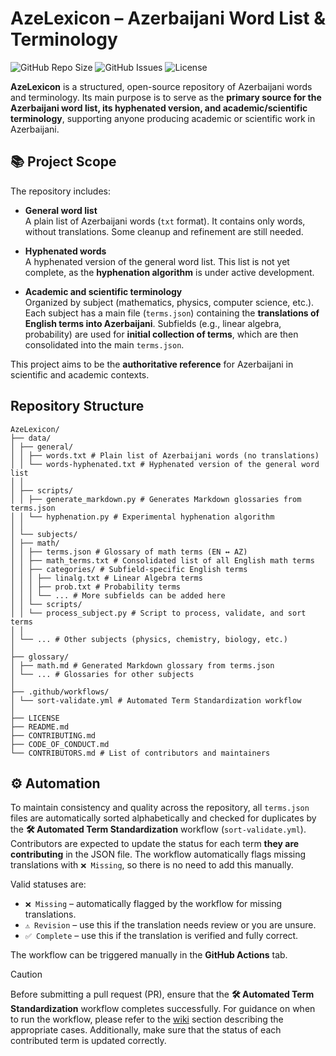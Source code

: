 # AzeLexicon – Azerbaijani Word List & Terminology

![GitHub Repo Size](https://img.shields.io/github/repo-size/abdanar/AzeLexicon)
![GitHub Issues](https://img.shields.io/github/issues/abdanar/AzeLexicon)
![License](https://img.shields.io/github/license/abdanar/AzeLexicon)

**AzeLexicon** is a structured, open-source repository of Azerbaijani words and terminology. Its main purpose is to serve as the **primary source for the Azerbaijani word list, its hyphenated version, and academic/scientific terminology**, supporting anyone producing academic or scientific work in Azerbaijani.

## 📚 Project Scope

The repository includes:

- **General word list**  
  A plain list of Azerbaijani words (`txt` format). It contains only words, without translations. Some cleanup and refinement are still needed.  

- **Hyphenated words**  
  A hyphenated version of the general word list. This list is not yet complete, as the **hyphenation algorithm** is under active development.  

- **Academic and scientific terminology**  
  Organized by subject (mathematics, physics, computer science, etc.). Each subject has a main file (`terms.json`) containing the **translations of English terms into Azerbaijani**. Subfields (e.g., linear algebra, probability) are used for **initial collection of terms**, which are then consolidated into the main `terms.json`.

This project aims to be the **authoritative reference** for Azerbaijani in scientific and academic contexts.

## Repository Structure

```text
AzeLexicon/
├── data/
│ ├── general/
│ │ ├── words.txt # Plain list of Azerbaijani words (no translations)
│ │ └── words-hyphenated.txt # Hyphenated version of the general word list
│ │
│ ├── scripts/
│ │ ├── generate_markdown.py # Generates Markdown glossaries from terms.json
│ │ └── hyphenation.py # Experimental hyphenation algorithm
│ │
│ └── subjects/
│ ├── math/
│ │ ├── terms.json # Glossary of math terms (EN ↔ AZ)
│ │ ├── math_terms.txt # Consolidated list of all English math terms
│ │ ├── categories/ # Subfield-specific English terms
│ │ │ ├── linalg.txt # Linear Algebra terms
│ │ │ ├── prob.txt # Probability terms
│ │ │ └── ... # More subfields can be added here
│ │ └── scripts/
│ │ └── process_subject.py # Script to process, validate, and sort terms
│ │
│ └── ... # Other subjects (physics, chemistry, biology, etc.)
│
├── glossary/
│ ├── math.md # Generated Markdown glossary from terms.json
│ └── ... # Glossaries for other subjects
│
├── .github/workflows/
│ └── sort-validate.yml # Automated Term Standardization workflow
│
├── LICENSE
├── README.md
├── CONTRIBUTING.md
├── CODE_OF_CONDUCT.md
└── CONTRIBUTORS.md # List of contributors and maintainers
```

## ⚙️ Automation

To maintain consistency and quality across the repository, all `terms.json` files are automatically sorted alphabetically and checked for duplicates by the **🛠 Automated Term Standardization** workflow (`sort-validate.yml`). Contributors are expected to update the status for each term **they are contributing** in the JSON file. The workflow automatically flags missing translations with `❌ Missing`, so there is no need to add this manually.

Valid statuses are:  
- `❌ Missing` – automatically flagged by the workflow for missing translations.  
- `⚠️ Revision` – use this if the translation needs review or you are unsure.  
- `✅ Complete` – use this if the translation is verified and fully correct.

The workflow can be triggered manually in the **GitHub Actions** tab.

> [!CAUTION]
> Before submitting a pull request (PR), ensure that the **🛠 Automated Term Standardization** workflow completes successfully. For guidance on when to run the workflow, please refer to the [wiki](https://github.com/abdanar/AzeLexicon/wiki) section describing the appropriate cases. Additionally, make sure that the status of each contributed term is updated correctly.

